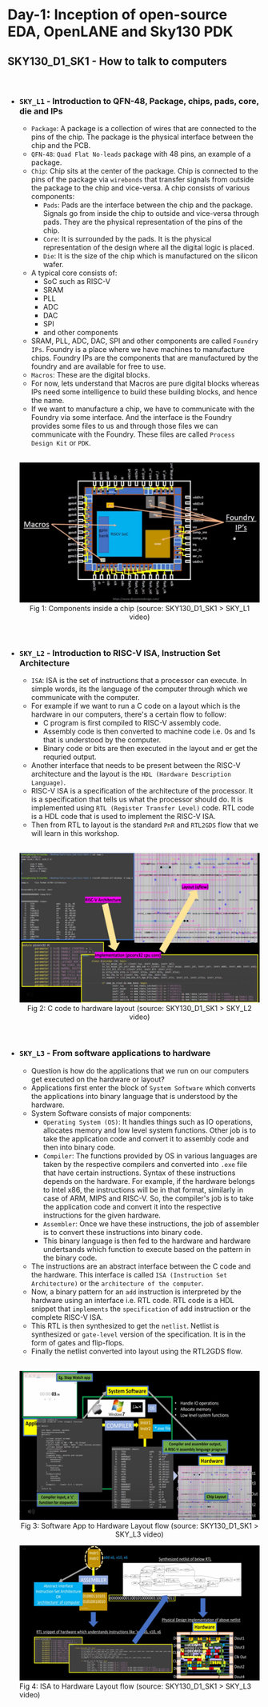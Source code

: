 # Day-1: Inception of open-source EDA, OpenLANE and Sky130 PDK

## SKY130_D1_SK1 - How to talk to computers
<br />

- ### `SKY_L1` - Introduction to QFN-48, Package, chips, pads, core, die and IPs
    - `Package`: A package is a collection of wires that are connected to the pins of the chip. The package is the physical interface between the chip and the PCB.
    - `QFN-48`: `Quad Flat No-leads` package with 48 pins, an example of a package.
    - `Chip`: Chip sits at the center of the package. Chip is connected to the pins of the package via `wirebonds` that transfer signals from outside the package to the chip and vice-versa. A chip consists of various components:
        - `Pads`: Pads are the interface between the chip and the package. Signals go from inside the chip to outside and vice-versa through pads. They are the physical representation of the pins of the chip.
        - `Core`: It is surrounded by the pads. It is the physical representation of the design where all the digital logic is placed.
        - `Die`: It is the size of the chip which is manufactured on the silicon wafer.
    - A typical core consists of:
        - SoC such as RISC-V
        - SRAM
        - PLL
        - ADC
        - DAC
        - SPI
        - and other components
    - SRAM, PLL, ADC, DAC, SPI and other components are called `Foundry IPs`. Foundry is a place where we have machines to manufacture chips. Foundry IPs are the components that are manufactured by the foundry and are available for free to use.
    - `Macros`: These are the digital blocks.
    - For now, lets understand that Macros are pure digital blocks whereas IPs need some intelligence to build these building blocks, and hence the name.
    - If we want to manufacture a chip, we have to communicate with the Foundry via some interface. And the interface is the Foundry provides some files to us and through those files we can communicate with the Foundry. These files are called `Process Design Kit` or `PDK`.

    <br />

    <p align="center">
    <img src="../assets/day1_sk1_l1_components_inside_chip.png" alt="Chip"><br>
    Fig 1: Components inside a chip (source: SKY130_D1_SK1 > SKY_L1 video)
    </p>

    <br />

- ### `SKY_L2` - Introduction to RISC-V ISA, Instruction Set Architecture
    - `ISA`: ISA is the set of instructions that a processor can execute. In simple words, its the language of the computer through which we communicate with the computer.
    - For example if we want to run a C code on a layout which is the hardware in our computers, there's a certain flow to follow:
        - C program is first compiled to RISC-V assembly code.
        - Assembly code is then converted to machine code i.e. 0s and 1s that is understood by the computer.
        - Binary code or bits are then executed in the layout and er get the requried output.
    - Another interface that needs to be present between the RISC-V architecture and the layout is the `HDL (Hardware Description Language)`.
    - RISC-V ISA is a specification of the architecture of the processor. It is a specification that tells us what the processor should do. It is implemented using `RTL (Register Transfer Level)` code. RTL code is a HDL code that is used to implement the RISC-V ISA.
    - Then from RTL to layout is the standard `PnR` and `RTL2GDS` flow that we will learn in this workshop.

    <br />

    <p align="center">
    <img src="../assets/day1_sk1_l2_c_code_to_layout.png" alt="C Code to hardware layout"><br>
    Fig 2: C code to hardware layout (source: SKY130_D1_SK1 > SKY_L2 video)
    </p>

    <br />


- ### `SKY_L3` - From software applications to hardware
    - Question is how do the applications that we run on our computers get executed on the hardware or layout?
    - Applications first enter the block of `System Software` which converts the applications into binary language that is understood by the hardware.
    - System Software consists of major components:
        - `Operating System (OS)`: It handles things such as IO operations, allocates memory and low level system functions. Other job is to take the application code and convert it to assembly code and then into binary code.
        - `Compiler`: The functions provided by OS in various languages are taken by the respective compilers and converted into `.exe` file that have certain instructions. Syntax of these instructions depends on the hardware. For example, if the hardware belongs to Intel x86, the instructions will be in that format, similarly in case of ARM, MIPS and RISC-V. So, the compiler's job is to take the application code and convert it into the respective instructions for the given hardware.
        - `Assembler`: Once we have these instructions, the job of assembler is to convert these instructions into binary code.
        - This binary language is then fed to the hardware and hardware undertsands which function to execute based on the pattern in the binary code.
    - The instructions are an abstract interface between the C code and the hardware. This interface is called `ISA (Instruction Set Architecture)` or the `architecture of the computer`.
    - Now, a binary pattern for an `add` instruction is interpreted by the hardware using an interface i.e. RTL code. RTL code is a HDL snippet that `implements` the `specification` of add instruction or the complete RISC-V ISA.
    - This RTL is then synthesized to get the `netlist`. Netlist is synthesized or `gate-level` version of the specification. It is in the form of gates and flip-flops.
    - Finally the netlist converted into layout using the RTL2GDS flow.

    <br />

    <p align="center">
    <img src="../assets/day1_sk1_l3_sw_app_to_hw_flow.png" alt="Software App to Hardware Layout flow"><br>
    Fig 3: Software App to Hardware Layout flow (source: SKY130_D1_SK1 > SKY_L3 video)

    <br />

    <img src="../assets/day1_sk1_l3_isa_to_layout_flow.png" alt="ISA to Hardware Layout flow"><br>
    Fig 4: ISA to Hardware Layout flow (source: SKY130_D1_SK1 > SKY_L3 video)
    </p>
